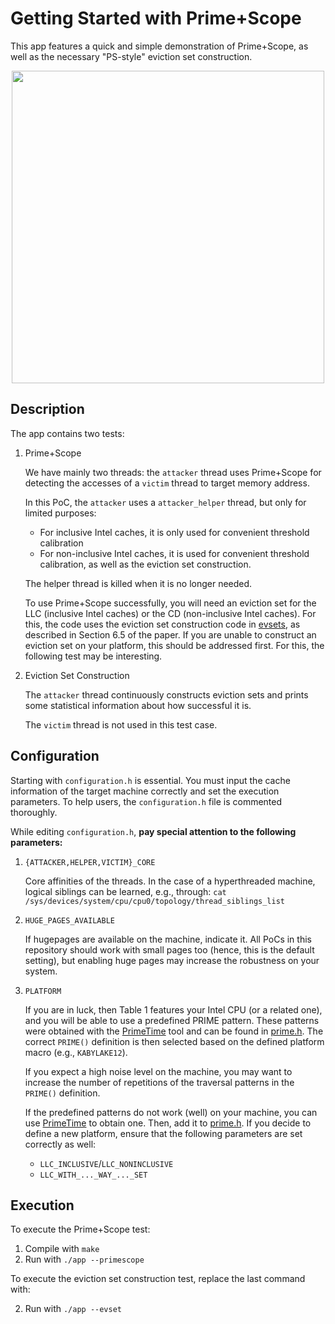 # Getting Started with Prime+Scope

This app features a quick and simple demonstration of Prime+Scope, as well as the necessary "PS-style" eviction set construction.

<p align="center" width="100%">
    <img width="500" src="../figures/prime_scope.svg"> 
</p>


## Description

The app contains two tests: 

1. Prime+Scope 
   
    We have mainly two threads: the `attacker` thread uses Prime+Scope for detecting the accesses of a `victim` thread to target memory address.

    In this PoC, the `attacker` uses a `attacker_helper` thread, but only for limited purposes:

    -  For inclusive Intel caches, it is only used for convenient threshold calibration 
    -  For non-inclusive Intel caches, it is used for convenient threshold calibration, as well as the eviction set construction.

    The helper thread is killed when it is no longer needed.

    To use Prime+Scope successfully, you will need an eviction set for the LLC (inclusive Intel caches) or the CD (non-inclusive Intel caches). For this, the code uses the eviction set construction code in [evsets](../evsets), as described in Section 6.5 of the paper. If you are unable to construct an eviction set on your platform, this should be addressed first. For this, the following test may be interesting.

2. Eviction Set Construction

    The `attacker` thread continuously constructs eviction sets and prints some statistical information about how successful it is.

    The `victim` thread is not used in this test case.

## Configuration

Starting with `configuration.h` is essential. You must input the cache information of the target machine correctly and set the execution parameters. To help users, the `configuration.h` file is commented thoroughly.


While editing `configuration.h`, **pay special attention to the following parameters:**

1. `{ATTACKER,HELPER,VICTIM}_CORE`

    Core affinities of the threads. In the case of a hyperthreaded machine, logical siblings can be learned, e.g., through: `cat /sys/devices/system/cpu/cpu0/topology/thread_siblings_list`

2. `HUGE_PAGES_AVAILABLE`

    If hugepages are available on the machine, indicate it. All PoCs in this repository should work with small pages too (hence, this is the default setting), but enabling huge pages may increase the robustness on your system.

3. `PLATFORM`
    
    If you are in luck, then Table 1 features your Intel CPU (or a related one), and you will be able to use a predefined PRIME pattern. These patterns were obtained with the [PrimeTime](../primetime) tool and can be found in [prime.h](./prime.h). The correct `PRIME()` definition is then selected based on the defined platform macro (e.g., `KABYLAKE12`).

    If you expect a high noise level on the machine, you may want to increase the number of repetitions of the traversal patterns in the `PRIME()` definition.

    If the predefined patterns do not work (well) on your machine, you can use [PrimeTime](../primetime) to obtain one. Then, add it to [prime.h](./prime.h).
    If you decide to define a new platform, ensure that the following parameters are set correctly as well:

    - `LLC_INCLUSIVE`/`LLC_NONINCLUSIVE`
    - `LLC_WITH_..._WAY_..._SET`

## Execution

To execute the Prime+Scope test:

1. Compile with `make`
2. Run with `./app --primescope`


To execute the eviction set construction test, replace the last command with:

2. Run with `./app --evset`
